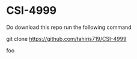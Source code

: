 # CSI-4999

Do download this repo run the following command

git clone https://github.com/tahiris719/CSI-4999


foo
